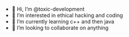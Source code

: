 - 👋 Hi, I’m @toxic-development
- 👀 I’m interested in ethical hacking and coding
- 🌱 I’m currently learning c++ and then java
- 💞️ I’m looking to collaborate on anything

<!---
- 📫 How to reach me
buffkermitisagod/buffkermitisagod is a ✨ special ✨ repository because its `README.md` (this file) appears on your GitHub profile.
You can click the Preview link to take a look at your changes.
--->
